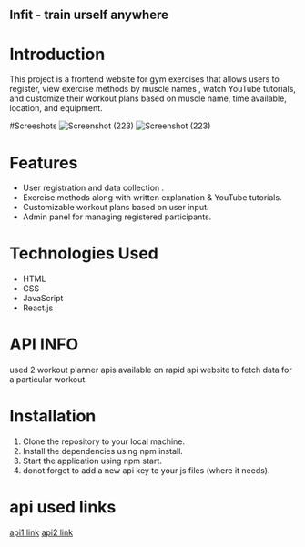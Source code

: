 ## Infit - train urself anywhere


# Introduction
This project is a frontend website for gym exercises that allows users to register, view exercise methods by muscle names , watch YouTube tutorials, and customize their workout plans based on muscle name, time available, location, and equipment.


#Screeshots 
![Screenshot (223)](https://github.com/prince7703/Infit/assets/97835858/f533a830-7d1a-47b4-ab95-2fa1d96c1926)
![Screenshot (223)](https://github.com/prince7703/Infit/assets/97835858/b155361e-a4a9-4350-bb81-ed5fd423223b)



# Features
- User registration and data collection .
- Exercise methods along with written explanation & YouTube tutorials.
- Customizable workout plans based on user input.
- Admin panel for managing registered participants.

# Technologies Used
- HTML
- CSS
- JavaScript
- React.js

# API INFO
used 2 workout planner apis available on rapid api website to fetch data for a particular workout.

# Installation
1. Clone the repository to your local machine.
2. Install the dependencies using npm install.
3. Start the application using npm start.
4. donot forget to add a new api key to your js files (where it needs).

# api used links
[api1 link](https://rapidapi.com/nabeeldev1340/api/workout-planner1)
[api2 link](https://rapidapi.com/naeimsalib/api/work-out-api1)














